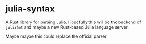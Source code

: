 # julia-syntax

A Rust library for parsing Julia. Hopefully this will be the backend of
`juliafmt` and maybe a new Rust-based Julia language server.

Maybe maybe this could replace the official parser
